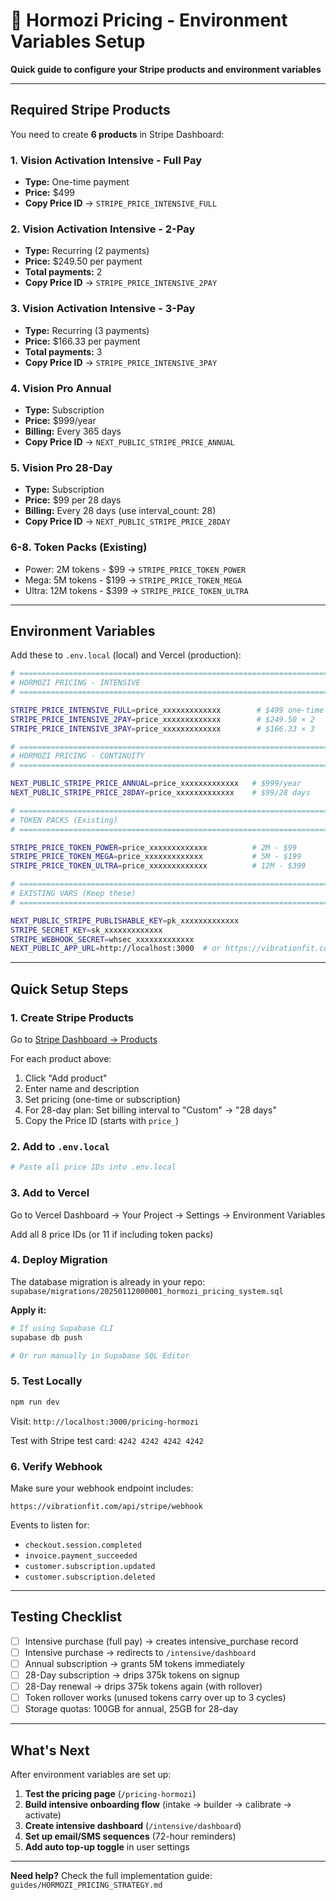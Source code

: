 # 🔑 Hormozi Pricing - Environment Variables Setup

**Quick guide to configure your Stripe products and environment variables**

---

## Required Stripe Products

You need to create **6 products** in Stripe Dashboard:

### 1. Vision Activation Intensive - Full Pay
- **Type:** One-time payment
- **Price:** $499
- **Copy Price ID** → `STRIPE_PRICE_INTENSIVE_FULL`

### 2. Vision Activation Intensive - 2-Pay
- **Type:** Recurring (2 payments)
- **Price:** $249.50 per payment
- **Total payments:** 2
- **Copy Price ID** → `STRIPE_PRICE_INTENSIVE_2PAY`

### 3. Vision Activation Intensive - 3-Pay
- **Type:** Recurring (3 payments)
- **Price:** $166.33 per payment
- **Total payments:** 3
- **Copy Price ID** → `STRIPE_PRICE_INTENSIVE_3PAY`

### 4. Vision Pro Annual
- **Type:** Subscription
- **Price:** $999/year
- **Billing:** Every 365 days
- **Copy Price ID** → `NEXT_PUBLIC_STRIPE_PRICE_ANNUAL`

### 5. Vision Pro 28-Day
- **Type:** Subscription
- **Price:** $99 per 28 days
- **Billing:** Every 28 days (use interval_count: 28)
- **Copy Price ID** → `NEXT_PUBLIC_STRIPE_PRICE_28DAY`

### 6-8. Token Packs (Existing)
- Power: 2M tokens - $99 → `STRIPE_PRICE_TOKEN_POWER`
- Mega: 5M tokens - $199 → `STRIPE_PRICE_TOKEN_MEGA`
- Ultra: 12M tokens - $399 → `STRIPE_PRICE_TOKEN_ULTRA`

---

## Environment Variables

Add these to `.env.local` (local) and Vercel (production):

```bash
# ============================================================================
# HORMOZI PRICING - INTENSIVE
# ============================================================================

STRIPE_PRICE_INTENSIVE_FULL=price_xxxxxxxxxxxxx        # $499 one-time
STRIPE_PRICE_INTENSIVE_2PAY=price_xxxxxxxxxxxxx        # $249.50 × 2
STRIPE_PRICE_INTENSIVE_3PAY=price_xxxxxxxxxxxxx        # $166.33 × 3

# ============================================================================
# HORMOZI PRICING - CONTINUITY
# ============================================================================

NEXT_PUBLIC_STRIPE_PRICE_ANNUAL=price_xxxxxxxxxxxxx   # $999/year
NEXT_PUBLIC_STRIPE_PRICE_28DAY=price_xxxxxxxxxxxxx    # $99/28 days

# ============================================================================
# TOKEN PACKS (Existing)
# ============================================================================

STRIPE_PRICE_TOKEN_POWER=price_xxxxxxxxxxxxx          # 2M - $99
STRIPE_PRICE_TOKEN_MEGA=price_xxxxxxxxxxxxx           # 5M - $199
STRIPE_PRICE_TOKEN_ULTRA=price_xxxxxxxxxxxxx          # 12M - $399

# ============================================================================
# EXISTING VARS (Keep these)
# ============================================================================

NEXT_PUBLIC_STRIPE_PUBLISHABLE_KEY=pk_xxxxxxxxxxxxx
STRIPE_SECRET_KEY=sk_xxxxxxxxxxxxx
STRIPE_WEBHOOK_SECRET=whsec_xxxxxxxxxxxxx
NEXT_PUBLIC_APP_URL=http://localhost:3000  # or https://vibrationfit.com
```

---

## Quick Setup Steps

### 1. Create Stripe Products

Go to [Stripe Dashboard → Products](https://dashboard.stripe.com/products)

For each product above:
1. Click "Add product"
2. Enter name and description
3. Set pricing (one-time or subscription)
4. For 28-day plan: Set billing interval to "Custom" → "28 days"
5. Copy the Price ID (starts with `price_`)

### 2. Add to `.env.local`

```bash
# Paste all price IDs into .env.local
```

### 3. Add to Vercel

Go to Vercel Dashboard → Your Project → Settings → Environment Variables

Add all 8 price IDs (or 11 if including token packs)

### 4. Deploy Migration

The database migration is already in your repo:
`supabase/migrations/20250112000001_hormozi_pricing_system.sql`

**Apply it:**
```bash
# If using Supabase CLI
supabase db push

# Or run manually in Supabase SQL Editor
```

### 5. Test Locally

```bash
npm run dev
```

Visit: `http://localhost:3000/pricing-hormozi`

Test with Stripe test card: `4242 4242 4242 4242`

### 6. Verify Webhook

Make sure your webhook endpoint includes:
```
https://vibrationfit.com/api/stripe/webhook
```

Events to listen for:
- `checkout.session.completed`
- `invoice.payment_succeeded`
- `customer.subscription.updated`
- `customer.subscription.deleted`

---

## Testing Checklist

- [ ] Intensive purchase (full pay) → creates intensive_purchase record
- [ ] Intensive purchase → redirects to `/intensive/dashboard`
- [ ] Annual subscription → grants 5M tokens immediately
- [ ] 28-Day subscription → drips 375k tokens on signup
- [ ] 28-Day renewal → drips 375k tokens again (with rollover)
- [ ] Token rollover works (unused tokens carry over up to 3 cycles)
- [ ] Storage quotas: 100GB for annual, 25GB for 28-day

---

## What's Next

After environment variables are set up:

1. **Test the pricing page** (`/pricing-hormozi`)
2. **Build intensive onboarding flow** (intake → builder → calibrate → activate)
3. **Create intensive dashboard** (`/intensive/dashboard`)
4. **Set up email/SMS sequences** (72-hour reminders)
5. **Add auto top-up toggle** in user settings

---

**Need help?** Check the full implementation guide:
`guides/HORMOZI_PRICING_STRATEGY.md`

